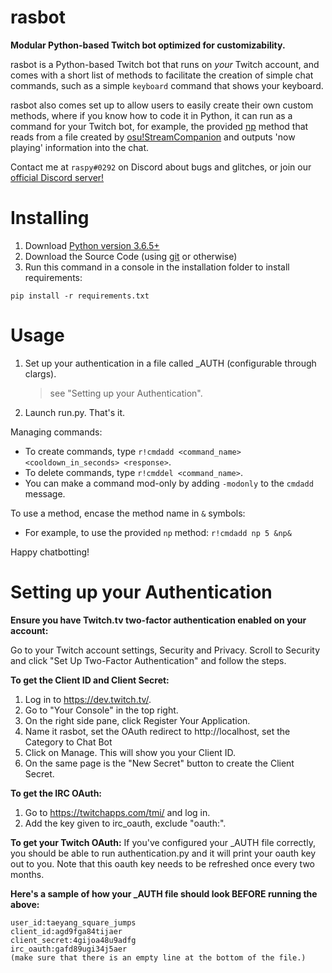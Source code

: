 # rasbot
**Modular Python-based Twitch bot optimized for customizability.**

rasbot is a Python-based Twitch bot that runs on *your* Twitch account, 
and comes with a short list of methods to facilitate the creation of simple chat commands, 
such as a simple `keyboard` command that shows your keyboard.

rasbot also comes set up to allow users to easily create their own custom methods, 
where if you know how to code it in Python, it can run as a command for your Twitch bot, 
for example, the provided [np](https://github.com/raspy-on-osu/rasbot/blob/master/methods/np.py) 
method that reads from a file created by [osu!StreamCompanion](https://github.com/Piotrekol/StreamCompanion) 
and outputs 'now playing' information into the chat.

Contact me at `raspy#0292` on Discord about bugs and glitches,
or join our [official Discord server!](https://discord.gg/qpyT4zx)

# Installing
1. Download [Python version 3.6.5+](https://www.python.org/downloads/)
2. Download the Source Code (using [git](https://git-scm.com/downloads) or otherwise)
3. Run this command in a console in the installation folder to install requirements:
```
pip install -r requirements.txt
```

# Usage
1. Set up your authentication in a file called \_AUTH (configurable through clargs).
      > see "Setting up your Authentication".
2. Launch run.py. That's it.

Managing commands:
- To create commands, type `r!cmdadd <command_name> <cooldown_in_seconds> <response>`.
- To delete commands, type `r!cmddel <command_name>`.
- You can make a command mod-only by adding `-modonly` to the `cmdadd` message.

To use a method, encase the method name in `&` symbols:
- For example, to use the provided `np` method: `r!cmdadd np 5 &np&`

Happy chatbotting!

# Setting up your Authentication
**Ensure you have Twitch.tv two-factor authentication enabled on your account:**

Go to your Twitch account settings, Security and Privacy.
Scroll to Security and click "Set Up Two-Factor Authentication" and follow the steps.

**To get the Client ID and Client Secret:**
1. Log in to https://dev.twitch.tv/.
2. Go to "Your Console" in the top right.
3. On the right side pane, click Register Your Application.
4. Name it rasbot, set the OAuth redirect to http://localhost, set the Category to Chat Bot
5. Click on Manage. This will show you your Client ID.
6. On the same page is the "New Secret" button to create the Client Secret.

**To get the IRC OAuth:**
1. Go to https://twitchapps.com/tmi/ and log in.
2. Add the key given to irc_oauth, exclude "oauth:".

**To get your Twitch OAuth:**
If you've configured your \_AUTH file correctly, you should be able to run authentication.py and it will print your oauth key out to you.
Note that this oauth key needs to be refreshed once every two months.

**Here's a sample of how your \_AUTH file should look BEFORE running the above:**
```
user_id:taeyang_square_jumps
client_id:agd9fga84tijaer
client_secret:4gijoa48u9adfg
irc_oauth:gafd89ugi34j5aer
(make sure that there is an empty line at the bottom of the file.)
```


